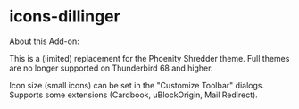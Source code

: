 # icons-dillinger
About this Add-on:

This is a (limited) replacement for the Phoenity Shredder theme.
Full themes are no longer supported on Thunderbird 68 and higher.

Icon size (small icons) can be set in the "Customize Toolbar" dialogs.
Supports some extensions (Cardbook, uBlockOrigin, Mail Redirect).
